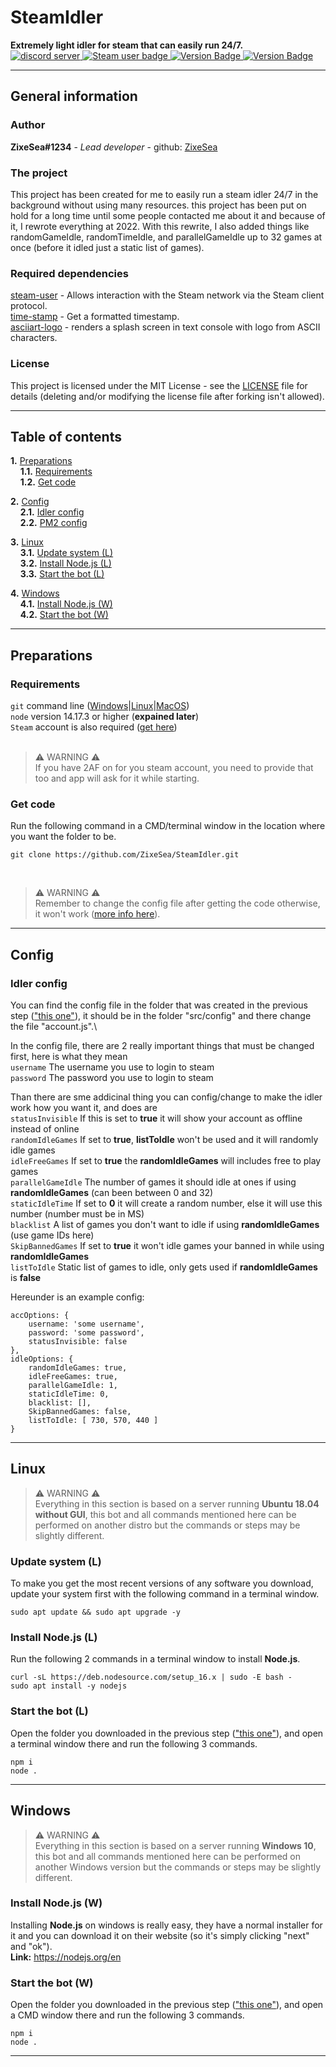 <h1>SteamIdler</h1>
<strong>Extremely light idler for steam that can easily run 24/7.</strong><br>
<a href="https://discord.com/invite/bZt8WkS">
  <img src="https://discord.com/api/guilds/98834803738054656/embed.png" alt="discord server"/>
</a>
<a href="https://github.com/DoctorMcKay/node-steam-user">
  <img src="https://img.shields.io/badge/Steam-user-blue.svg" alt="Steam user badge"/>
</a>
<a href="https://github.com/ZixeSea/SteamIdler">
  <img src="https://img.shields.io/badge/Version-1.1.0-green.svg" alt="Version Badge"/>
</a>
<a href="https://github.com/ZixeSea/SteamIdler/blob/master/LICENSE.md">
  <img src="https://img.shields.io/badge/License-MIT-green.svg" alt="Version Badge"/>
</a>

---

## **General information**
### **Author**
**ZixeSea#1234** - *Lead developer* - github: [ZixeSea](https://github.com/ZixeSea)

### **The project**
This project has been created for me to easily run a steam idler 24/7 in the background without using many resources. this project has been put on hold for a long time until some people contacted me about it and because of it, I rewrote everything at 2022. With this rewrite, I also added things like randomGameIdle, randomTimeIdle, and parallelGameIdle up to 32 games at once (before it idled just a static list of games).

### **Required dependencies**
[steam-user](https://www.npmjs.com/package/steam-user) - Allows interaction with the Steam network via the Steam client protocol.\
[time-stamp](https://www.npmjs.com/package/time-stamp) - Get a formatted timestamp.\
[asciiart-logo](https://www.npmjs.com/package/asciiart-logo) - renders a splash screen in text console with logo from ASCII characters.

### **License**
This project is licensed under the MIT License - see the [LICENSE](https://github.com/ZixeSea/SteamIdler/blob/master/LICENSE.md) file for details (deleting and/or modifying the license file after forking isn't allowed).

---

## **Table of contents**
**1\.** [Preparations](#preparations)\
&nbsp;&nbsp;&nbsp;&nbsp;**1\.1.** [Requirements](#requirements)\
&nbsp;&nbsp;&nbsp;&nbsp;**1\.2.** [Get code](#get-code)
<br>

**2\.** [Config](#config)\
&nbsp;&nbsp;&nbsp;&nbsp;**2\.1.** [Idler config](#idler-config)\
&nbsp;&nbsp;&nbsp;&nbsp;**2\.2.** [PM2 config](#pm2-config)
<br>

**3\.** [Linux](#linux)\
&nbsp;&nbsp;&nbsp;&nbsp;**3\.1.** [Update system (L)](#update-system-l)\
&nbsp;&nbsp;&nbsp;&nbsp;**3\.2.** [Install Node.js (L)](#install-nodejs-l)\
&nbsp;&nbsp;&nbsp;&nbsp;**3\.3.** [Start the bot (L)](#start-the-bot-l)
<br>

**4\.** [Windows](#windows)\
&nbsp;&nbsp;&nbsp;&nbsp;**4\.1.** [Install Node.js (W)](#install-nodejs-w)\
&nbsp;&nbsp;&nbsp;&nbsp;**4\.2.** [Start the bot (W)](#start-the-bot-w)

---

## **Preparations**
### **Requirements**
`git` command line ([Windows](https://git-scm.com/download/win)|[Linux](https://git-scm.com/book/en/v2/Getting-Started-Installing-Git)|[MacOS](https://git-scm.com/download/mac))\
`node` version 14.17.3 or higher (**expained later**)\
`Steam` account is also required ([get here](https://store.steampowered.com/))
<br><br>

> ⚠️ WARNING ⚠️<br>If you have 2AF on for you steam account, you need to provide that too and app will ask for it while starting.

### **Get code**
Run the following command in a CMD/terminal window in the location where you want the folder to be.
```
git clone https://github.com/ZixeSea/SteamIdler.git
```
<br>

> ⚠️ WARNING ⚠️<br>Remember to change the config file after getting the code otherwise, it won't work ([more info here](###Config)).

---

## **Config**
### **Idler config**
You can find the config file in the folder that was created in the previous step (["this one"](###Get-code)), it should be in the folder "src/config" and there change the file "account.js".\

In the config file, there are 2 really important things that must be changed first, here is what they mean\
`username` The username you use to login to steam\
`password` The password you use to login to steam

Than there are sme addicinal thing you can config/change to make the idler work how you want it, and does are\
`statusInvisible` If this is set to **true** it will show your account as offline instead of online\
`randomIdleGames` If set to **true**, **listToIdle** won't be used and it will randomly idle games\
`idleFreeGames` If set to **true** the **randomIdleGames** will includes free to play games\
`parallelGameIdle` The number of games it should idle at ones if using **randomIdleGames** (can been between 0 and 32)\
`staticIdleTime` If set to **0** it will create a random number, else it will use this number (number must be in MS)\
`blacklist` A list of games you don't want to idle if using **randomIdleGames** (use game IDs here)\
`SkipBannedGames` If set to **true** it won't idle games your banned in while using **randomIdleGames**\
`listToIdle` Static list of games to idle, only gets used if **randomIdleGames** is **false**

Hereunder is an example config:
```
accOptions: {
	username: 'some username',
	password: 'some password',
	statusInvisible: false
},
idleOptions: {
	randomIdleGames: true,
	idleFreeGames: true,
	parallelGameIdle: 1, 
	staticIdleTime: 0,
	blacklist: [],
	SkipBannedGames: false,
	listToIdle: [ 730, 570, 440 ]
}
```

---

## **Linux**
> ⚠️ WARNING ⚠️<br>Everything in this section is based on a server running **Ubuntu 18.04 without GUI**, this bot and all commands mentioned here can be performed on another distro but the commands or steps may be slightly different.

### **Update system (L)**
To make you get the most recent versions of any software you download, update your system first with the following command in a terminal window.
```
sudo apt update && sudo apt upgrade -y
```

### **Install Node.js (L)**
Run the following 2 commands in a terminal window to install **Node.js**.
```
curl -sL https://deb.nodesource.com/setup_16.x | sudo -E bash -
sudo apt install -y nodejs
```

### **Start the bot (L)**
Open the folder you downloaded in the previous step (["this one"](###Get-code)), and open a terminal window there and run the following 3 commands.
```
npm i
node .
```

---

## **Windows**
> ⚠️ WARNING ⚠️<br>Everything in this section is based on a server running **Windows 10**, this bot and all commands mentioned here can be performed on another Windows version but the commands or steps may be slightly different.

### **Install Node.js (W)**
Installing **Node.js** on windows is really easy, they have a normal installer for it and you can download it on their  website (so it's simply clicking "next" and "ok").\
**Link:** https://nodejs.org/en

### **Start the bot (W)**
Open the folder you downloaded in the previous step (["this one"](###Get-code)), and open a CMD window there and run the following 3 commands.
```
npm i
node .
```

---
